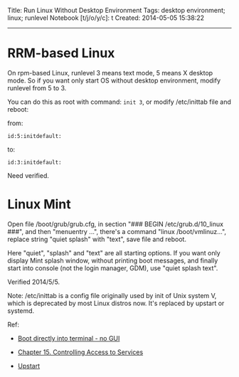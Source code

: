 Title: Run Linux Without Desktop Environment
Tags: desktop environment; linux; runlevel
Notebook [t/j/o/y/c]: t
Created: 2014-05-05 15:38:22

------

# RRM-based Linux

On rpm-based Linux, runlevel 3 means text mode, 5 means X desktop mode. So if you want only start OS without desktop environment, modify runlevel from 5 to 3.

You can do this as root with command: `init 3`, or modify /etc/inittab file and reboot:

from:

    id:5:initdefault:

to:

    id:3:initdefault:

Need verified.

# Linux Mint

Open file /boot/grub/grub.cfg, in section "### BEGIN /etc/grub.d/10_linux ###", and then "menuentry ...",
there's a command "linux /boot/vmlinuz...", replace string "quiet splash" with "text",
save file and reboot.

Here "quiet", "splash" and "text" are all starting options.
If you want only display Mint splash window, without printing boot messages,
and finally start into console (not the login manager, GDM), use "quiet splash text".

Verified 2014/5/5.

Note: /etc/inittab is a config file originally used by init of Unix system V, which is deprecated by most Linux distros now.
It's replaced by upstart or systemd.

Ref:

* [Boot directly into terminal - no GUI](http://community.linuxmint.com/tutorial/view/460)

* [Chapter 15. Controlling Access to Services](http://www.centos.org/docs/5/html/Deployment_Guide-en-US/ch-services.html#s1-services-runlevels)

* [Upstart](http://en.wikipedia.org/wiki/Upstart)

